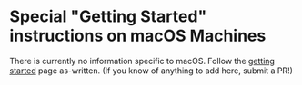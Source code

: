 # Special "Getting Started" instructions on macOS Machines

There is currently no information specific to macOS. Follow the [getting started](getting-started.md) page
as-written. (If you know of anything to add here, submit a PR!)
